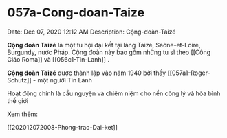 # 057a-Cong-doan-Taize

Date: Dec 07, 2020 12:12 AM
Description: Cộng-đoàn-Taizé

**Cộng đoàn Taizé** là một tu hội đại kết tại làng Taizé, Saône-et-Loire, Burgundy, nước Pháp. Cộng đoàn này bao gồm những tu sĩ theo [[Công Giáo Roma]] và [[056c1-Tin-Lanh]] . 

**Cộng đoàn Taizé** được thành lập vào năm 1940 bởi thầy [[057a1-Roger-Schutz]]  - một người Tin Lành

Hoạt động chính là cầu nguyện và chiêm niệm cho nền công lý và hòa bình thế giới

Xem thêm:

[[202012072008-Phong-trao-Dai-ket]]